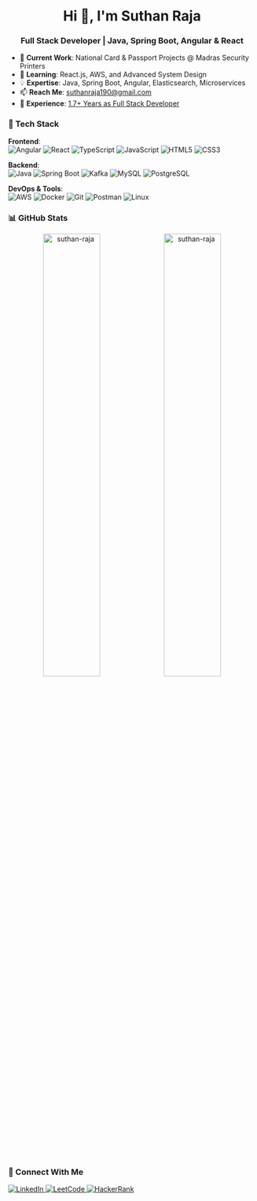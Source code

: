 <h1 align="center">Hi 👋, I'm Suthan Raja</h1>
<h3 align="center">Full Stack Developer | Java, Spring Boot, Angular & React</h3>

- 🔭 **Current Work**: National Card & Passport Projects @ Madras Security Printers  
- 🌱 **Learning**: React.js, AWS, and Advanced System Design  
- 💡 **Expertise**: Java, Spring Boot, Angular, Elasticsearch, Microservices  
- 📫 **Reach Me**: [suthanraja190@gmail.com](mailto:suthanraja190@gmail.com)  
- 📄 **Experience**: [1.7+ Years as Full Stack Developer](https://github.com/suthan-raja)  

<h3 align="left">🚀 Tech Stack</h3>

**Frontend**:  
![Angular](https://img.shields.io/badge/Angular-DD0031?style=for-the-badge&logo=angular&logoColor=white)
![React](https://img.shields.io/badge/React-20232A?style=for-the-badge&logo=react&logoColor=61DAFB)
![TypeScript](https://img.shields.io/badge/TypeScript-007ACC?style=for-the-badge&logo=typescript&logoColor=white)
![JavaScript](https://img.shields.io/badge/JavaScript-F7DF1E?style=for-the-badge&logo=javascript&logoColor=black)
![HTML5](https://img.shields.io/badge/HTML5-E34F26?style=for-the-badge&logo=html5&logoColor=white)
![CSS3](https://img.shields.io/badge/CSS3-1572B6?style=for-the-badge&logo=css3&logoColor=white)

**Backend**:  
![Java](https://img.shields.io/badge/Java-ED8B00?style=for-the-badge&logo=openjdk&logoColor=white)
![Spring Boot](https://img.shields.io/badge/Spring_Boot-6DB33F?style=for-the-badge&logo=spring&logoColor=white)
![Kafka](https://img.shields.io/badge/Apache_Kafka-231F20?style=for-the-badge&logo=apache-kafka&logoColor=white)
![MySQL](https://img.shields.io/badge/MySQL-4479A1?style=for-the-badge&logo=mysql&logoColor=white)
![PostgreSQL](https://img.shields.io/badge/PostgreSQL-4169E1?style=for-the-badge&logo=postgresql&logoColor=white)

**DevOps & Tools**:  
![AWS](https://img.shields.io/badge/AWS-232F3E?style=for-the-badge&logo=amazon-aws&logoColor=white)
![Docker](https://img.shields.io/badge/Docker-2496ED?style=for-the-badge&logo=docker&logoColor=white)
![Git](https://img.shields.io/badge/Git-F05032?style=for-the-badge&logo=git&logoColor=white)
![Postman](https://img.shields.io/badge/Postman-FF6C37?style=for-the-badge&logo=postman&logoColor=white)
![Linux](https://img.shields.io/badge/Linux-FCC624?style=for-the-badge&logo=linux&logoColor=black)

<h3 align="left">📊 GitHub Stats</h3>

<p align="center">
  <img src="https://github-readme-stats.vercel.app/api?username=suthan-raja&show_icons=true&theme=radical" alt="suthan-raja" width="48%" />
  <img src="https://github-readme-stats.vercel.app/api/top-langs/?username=suthan-raja&layout=compact&theme=radical" alt="suthan-raja" width="48%" />
</p>

<h3 align="left">🤝 Connect With Me</h3>
<p align="left">
  <a href="https://linkedin.com/in/suthan-raja-i" target="_blank">
    <img src="https://img.shields.io/badge/LinkedIn-0077B5?style=for-the-badge&logo=linkedin&logoColor=white" alt="LinkedIn" />
  </a>
  <a href="https://leetcode.com/suthan190" target="_blank">
    <img src="https://img.shields.io/badge/LeetCode-FFA116?style=for-the-badge&logo=leetcode&logoColor=white" alt="LeetCode" />
  </a>
  <a href="https://www.hackerrank.com/suthanraja190" target="_blank">
    <img src="https://img.shields.io/badge/HackerRank-00EA64?style=for-the-badge&logo=hackerrank&logoColor=white" alt="HackerRank" />
  </a>
</p>
